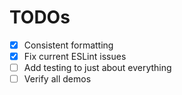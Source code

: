 # TODOs

- [x] Consistent formatting
- [x] Fix current ESLint issues
- [ ] Add testing to just about everything
- [ ] Verify all demos
